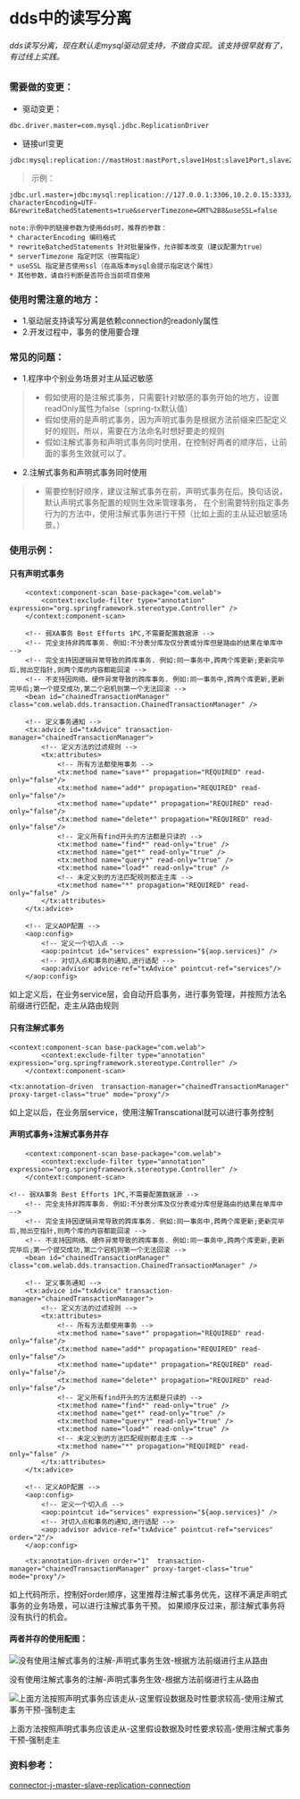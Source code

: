 # dds中的读写分离
###### dds读写分离，现在默认走mysql驱动层支持，不做自实现。该支持很早就有了，有过线上实践。

### 需要做的变更：

* 驱动变更：
````
dbc.driver.master=com.mysql.jdbc.ReplicationDriver
````


* 链接url变更
````
jdbc:mysql:replication://mastHost:mastPort,slave1Host:slave1Port,slave2Host:slave2Port/databaseName
````
> 示例：
````
jdbc.url.master=jdbc:mysql:replication://127.0.0.1:3306,10.2.0.15:3333/db_0000?characterEncoding=UTF-8&rewriteBatchedStatements=true&serverTimezone=GMT%2B8&useSSL=false

note:示例中的链接参数为使用dds时，推荐的参数：
* characterEncoding 编码格式
* rewriteBatchedStatements 针对批量操作，允许脚本改变（建议配置为true）
* serverTimezone 指定时区（按需指定）
* useSSL 指定是否使用ssl（在高版本mysql会提示指定这个属性）
* 其他参数，请自行判断是否符合当前项目使用
````



### 使用时需注意的地方：
* 1.驱动层支持读写分离是依赖connection的readonly属性
* 2.开发过程中，事务的使用要合理

### 常见的问题：
* 1.程序中个别业务场景对主从延迟敏感
>* 假如使用的是注解式事务，只需要针对敏感的事务开始的地方，设置readOnly属性为false（spring-tx默认值）
>* 假如使用的是声明式事务，因为声明式事务是根据方法前缀来匹配定义好的规则，所以，需要在方法命名时想好要走的规则
>* 假如注解式事务和声明式事务同时使用，在控制好两者的顺序后，让前面的事务生效就可以了。

* 2.注解式事务和声明式事务同时使用
>* 需要控制好顺序，建议注解式事务在前，声明式事务在后。换句话说，默认声明式事务配置的规则生效来管理事务，
在个别需要特别指定事务行为的方法中，使用注解式事务进行干预（比如上面的主从延迟敏感场景。）

### 使用示例：
#### 只有声明式事务
````
    <context:component-scan base-package="com.welab">
		<context:exclude-filter type="annotation" expression="org.springframework.stereotype.Controller" />
	</context:component-scan>

    <!-- 弱XA事务 Best Efforts 1PC,不需要配置数据源 -->
	<!-- 完全支持非跨库事务. 例如:不分表分库及仅分表或分库但是路由的结果在单库中 -->
	<!-- 完全支持因逻辑异常导致的跨库事务. 例如:同一事务中,跨两个库更新;更新完毕后,抛出空指针,则两个库的内容都能回滚 -->
	<!-- 不支持因网络、硬件异常导致的跨库事务. 例如:同一事务中,跨两个库更新,更新完毕后;第一个提交成功,第二个宕机则第一个无法回滚 -->
	<bean id="chainedTransactionManager" class="com.welab.dds.transaction.ChainedTransactionManager" />

	<!-- 定义事务通知 -->
	<tx:advice id="txAdvice" transaction-manager="chainedTransactionManager">
		<!-- 定义方法的过滤规则 -->
		<tx:attributes>
			<!-- 所有方法都使用事务 -->
            <tx:method name="save*" propagation="REQUIRED" read-only="false"/>
            <tx:method name="add*" propagation="REQUIRED" read-only="false"/>
            <tx:method name="update*" propagation="REQUIRED" read-only="false"/>
            <tx:method name="delete*" propagation="REQUIRED" read-only="false"/>
            <!-- 定义所有find开头的方法都是只读的 -->
            <tx:method name="find*" read-only="true" />
            <tx:method name="get*" read-only="true" />
            <tx:method name="query*" read-only="true" />
            <tx:method name="load*" read-only="true" />
            <!-- 未定义到的方法匹配规则都走主库 -->
            <tx:method name="*" propagation="REQUIRED" read-only="false" />
		</tx:attributes>
	</tx:advice>

	<!-- 定义AOP配置 -->
	<aop:config>
		<!-- 定义一个切入点 -->
		<aop:pointcut id="services" expression="${aop.services}" />
		<!-- 对切入点和事务的通知,进行适配 -->
		<aop:advisor advice-ref="txAdvice" pointcut-ref="services"/>
	</aop:config>
````
如上定义后，在业务service层，会自动开启事务，进行事务管理，并按照方法名前缀进行匹配，走主从路由规则

#### 只有注解式事务
````
<context:component-scan base-package="com.welab">
		<context:exclude-filter type="annotation" expression="org.springframework.stereotype.Controller" />
	</context:component-scan>

<tx:annotation-driven  transaction-manager="chainedTransactionManager" proxy-target-class="true" mode="proxy"/>
````
如上定以后，在业务层service，使用注解Transcational就可以进行事务控制


#### 声明式事务+注解式事务并存
````
    <context:component-scan base-package="com.welab">
		<context:exclude-filter type="annotation" expression="org.springframework.stereotype.Controller" />
	</context:component-scan>
	
<!-- 弱XA事务 Best Efforts 1PC,不需要配置数据源 -->
	<!-- 完全支持非跨库事务. 例如:不分表分库及仅分表或分库但是路由的结果在单库中 -->
	<!-- 完全支持因逻辑异常导致的跨库事务. 例如:同一事务中,跨两个库更新;更新完毕后,抛出空指针,则两个库的内容都能回滚 -->
	<!-- 不支持因网络、硬件异常导致的跨库事务. 例如:同一事务中,跨两个库更新,更新完毕后;第一个提交成功,第二个宕机则第一个无法回滚 -->
	<bean id="chainedTransactionManager" class="com.welab.dds.transaction.ChainedTransactionManager" />

	<!-- 定义事务通知 -->
	<tx:advice id="txAdvice" transaction-manager="chainedTransactionManager">
		<!-- 定义方法的过滤规则 -->
		<tx:attributes>
			<!-- 所有方法都使用事务 -->
			<tx:method name="save*" propagation="REQUIRED" read-only="false"/>
			<tx:method name="add*" propagation="REQUIRED" read-only="false"/>
			<tx:method name="update*" propagation="REQUIRED" read-only="false"/>
			<tx:method name="delete*" propagation="REQUIRED" read-only="false"/>
			<!-- 定义所有find开头的方法都是只读的 -->
			<tx:method name="find*" read-only="true" />
			<tx:method name="get*" read-only="true" />
			<tx:method name="query*" read-only="true" />
			<tx:method name="load*" read-only="true" />
			<!-- 未定义到的方法匹配规则都走主库 -->
			<tx:method name="*" propagation="REQUIRED" read-only="false" />
		</tx:attributes>
	</tx:advice>

	<!-- 定义AOP配置 -->
	<aop:config>
		<!-- 定义一个切入点 -->
		<aop:pointcut id="services" expression="${aop.services}" />
		<!-- 对切入点和事务的通知,进行适配 -->
		<aop:advisor advice-ref="txAdvice" pointcut-ref="services"  order="2"/>
	</aop:config>

	<tx:annotation-driven order="1"  transaction-manager="chainedTransactionManager" proxy-target-class="true" mode="proxy"/>
````

如上代码所示，控制好order顺序，这里推荐注解式事务优先，这样不满足声明式事务的业务场景，可以进行注解式事务干预。
如果顺序反过来，那注解式事务将没有执行的机会。

#### 两者并存的使用配图：
![没有使用注解式事务的注解-声明式事务生效-根据方法前缀进行主从路由](img/dds/没有使用注解式事务的注解-声明式事务生效-根据方法前缀进行主从路由.png)


没有使用注解式事务的注解-声明式事务生效-根据方法前缀进行主从路由


![上面方法按照声明式事务应该走从-这里假设数据及时性要求较高-使用注解式事务干预-强制走主](img/dds/上面方法按照声明式事务应该走从-这里假设数据及时性要求较高-使用注解式事务干预-强制走主.png)


上面方法按照声明式事务应该走从-这里假设数据及时性要求较高-使用注解式事务干预-强制走主


### 资料参考：
[connector-j-master-slave-replication-connection](https://dev.mysql.com/doc/connector-j/5.1/en/connector-j-master-slave-replication-connection.html)

